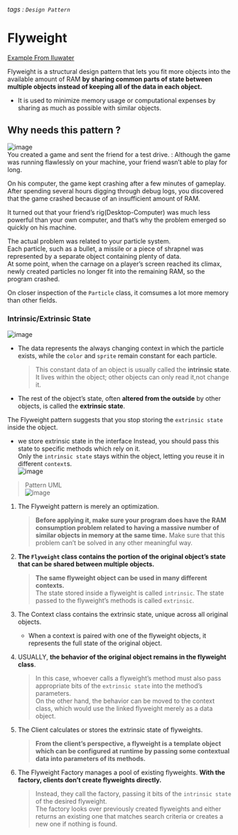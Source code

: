 ###### tags : `Design Pattern`
# Flyweight
[Example From Iluwater](https://github.com/iluwatar/java-design-patterns/tree/master/flyweight)  

Flyweight is a structural design pattern that lets you fit more objects into the available amount of RAM **by sharing common parts of state between multiple objects instead of keeping all
of the data in each object.**  
- It is used to minimize memory usage or computational expenses by sharing as much as possible with similar objects.


## Why needs this pattern ? 
![image](https://user-images.githubusercontent.com/68631186/127101526-547e60ca-5a5b-4f70-9b54-a6acfc0871a7.png)  
You created a game and sent the friend for a test drive. :
Although the game was running flawlessly on your machine, your friend wasn’t able to play for long.   

On his computer, the game kept crashing after a few minutes of gameplay.   
After spending several hours digging through debug logs, you discovered that the game crashed because of an insufficient amount of RAM.  

It turned out that your friend’s rig(Desktop-Computer) was much less powerful than your own computer, and that’s why the problem emerged so quickly on his machine.  

The actual problem was related to your particle system.   
Each particle, such as a bullet, a missile or a piece of shrapnel was represented by a separate object containing plenty of data.  
At some point, when the carnage on a player’s screen reached its climax, newly created particles no longer fit into the remaining RAM, so the program crashed.  

On closer inspection of the `Particle` class, it comsumes a lot more memory than other fields.  

### Intrinsic/Extrinsic State

![image](https://user-images.githubusercontent.com/68631186/127105488-c1b3e3f2-962f-46bb-a2db-b3f0781e2265.png)   
- The data represents the always changing context in which the particle exists, while the `color` and `sprite` remain constant for each particle.  
  > This constant data of an object is usually called the **intrinsic state**. It lives within the object; other objects can only read it,not change it.     
- The rest of the object’s state, often **altered from the outside** by other objects, is called the **extrinsic state**.  

The Flyweight pattern suggests that you stop storing the `extrinsic state` inside the object.
- we store extrinsic state in the interface 
Instead, you should pass this state to specific methods which rely on it.   
Only the `intrinsic state` stays within the object, letting you reuse it in different `context`s.      
![image](https://user-images.githubusercontent.com/68631186/127105688-525c26ae-dc71-4b03-97b0-564a2b30cd08.png)


> Pattern UML   
> ![image](https://user-images.githubusercontent.com/68631186/127119598-bd90a88c-4cd3-4a5a-91fd-ca1ef3e2279d.png)   

1. The Flyweight pattern is merely an optimization. 
   > **Before applying it, make sure your program does have the RAM consumption problem related to having a massive number of similar objects in memory at the same time.** 
   > Make sure that this problem can’t be solved in any other meaningful way.

2. **The `Flyweight` class contains the portion of the original object’s state that can be shared between multiple objects.**
   > **The same flyweight object can be used in many different contexts.**  
   > The state stored inside a flyweight is called `intrinsic`. The state passed to the flyweight’s methods is called `extrinsic`.

3. The Context class contains the extrinsic state, unique across all original objects. 
   - When a context is paired with one of the flyweight objects, it represents the full state of the original object.  

4. USUALLY, **the behavior of the original object remains in the flyweight class**. 
   > In this case, whoever calls a flyweight’s method must also pass appropriate bits of the `extrinsic state` into the method’s parameters.  
   > On the other hand, the behavior can be moved to the context class, which would use the linked flyweight merely as a data object.

5. The Client calculates or stores the extrinsic state of flyweights. 
   > **From the client’s perspective, a flyweight is a template object which can be configured at runtime by passing some contextual data into parameters of its methods.**

6. The Flyweight Factory manages a pool of existing flyweights. **With the factory, clients don’t create flyweights directly.** 
   > Instead, they call the factory, passing it bits of the `intrinsic state` of the desired flyweight.   
   > The factory looks over previously created flyweights and either returns an existing one that matches search criteria or creates a new one if nothing is found.


